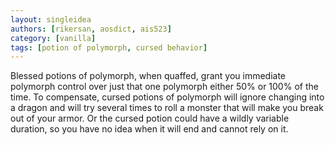 ```yaml
---
layout: singleidea
authors: [rikersan, aosdict, ais523]
category: [vanilla]
tags: [potion of polymorph, cursed behavior]
---
```

Blessed potions of polymorph, when quaffed, grant you immediate polymorph control over just that one polymorph either 50% or 100% of the time. To compensate, cursed potions of polymorph will ignore changing into a dragon and will try several times to roll a monster that will make you break out of your armor. Or the cursed potion could have a wildly variable duration, so you have no idea when it will end and cannot rely on it.
